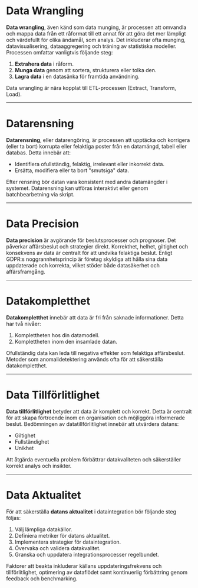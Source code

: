 # Data Wrangling

**Data wrangling**, även känd som data munging, är processen att omvandla och mappa data från ett råformat till ett annat för att göra det mer lämpligt och värdefullt för olika ändamål, som analys. Det inkluderar ofta munging, datavisualisering, dataaggregering och träning av statistiska modeller. Processen omfattar vanligtvis följande steg:

1. **Extrahera data** i råform.
2. **Munga data** genom att sortera, strukturera eller tolka den.
3. **Lagra data** i en datasänka för framtida användning.

Data wrangling är nära kopplat till ETL-processen (Extract, Transform, Load).

---

# Datarensning

**Datarensning**, eller datarengöring, är processen att upptäcka och korrigera (eller ta bort) korrupta eller felaktiga poster från en datamängd, tabell eller databas. Detta innebär att:

- Identifiera ofullständig, felaktig, irrelevant eller inkorrekt data.
- Ersätta, modifiera eller ta bort "smutsiga" data.
  
Efter rensning bör datan vara konsistent med andra datamängder i systemet. Datarensning kan utföras interaktivt eller genom batchbearbetning via skript.

---

# Data Precision

**Data precision** är avgörande för beslutsprocesser och prognoser. Det påverkar affärsbeslut och strategier direkt. Korrekthet, helhet, giltighet och konsekvens av data är centralt för att undvika felaktiga beslut. Enligt GDPR:s noggrannhetsprincip är företag skyldiga att hålla sina data uppdaterade och korrekta, vilket stöder både datasäkerhet och affärsframgång.

---

# Datakompletthet

**Datakompletthet** innebär att data är fri från saknade informationer. Detta har två nivåer:
1. Komplettheten hos din datamodell.
2. Komplettheten inom den insamlade datan.

Ofullständig data kan leda till negativa effekter som felaktiga affärsbeslut. Metoder som anomalidetektering används ofta för att säkerställa datakompletthet.

---

# Data Tillförlitlighet

**Data tillförlitlighet** betyder att data är komplett och korrekt. Detta är centralt för att skapa förtroende inom en organisation och möjliggöra informerade beslut. Bedömningen av datatillförlitlighet innebär att utvärdera datans:
- Giltighet
- Fullständighet
- Unikhet

Att åtgärda eventuella problem förbättrar datakvaliteten och säkerställer korrekt analys och insikter.

---

# Data Aktualitet

För att säkerställa **datans aktualitet** i dataintegration bör följande steg följas:

1. Välj lämpliga datakällor.
2. Definiera metriker för datans aktualitet.
3. Implementera strategier för dataintegration.
4. Övervaka och validera datakvalitet.
5. Granska och uppdatera integrationsprocesser regelbundet.

Faktorer att beakta inkluderar källans uppdateringsfrekvens och tillförlitlighet, optimering av dataflödet samt kontinuerlig förbättring genom feedback och benchmarking.